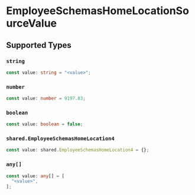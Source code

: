 # EmployeeSchemasHomeLocationSourceValue


## Supported Types

### `string`

```typescript
const value: string = "<value>";
```

### `number`

```typescript
const value: number = 9197.83;
```

### `boolean`

```typescript
const value: boolean = false;
```

### `shared.EmployeeSchemasHomeLocation4`

```typescript
const value: shared.EmployeeSchemasHomeLocation4 = {};
```

### `any[]`

```typescript
const value: any[] = [
  "<value>",
];
```

